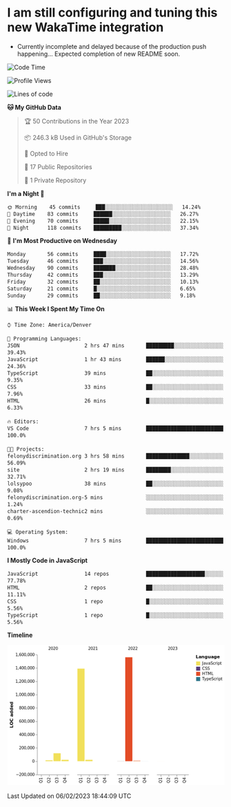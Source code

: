 # I am still configuring and tuning this new WakaTime integration
- Currently incomplete and delayed because of the production push happening... Expected completion of new README soon.
<!--START_SECTION:waka-->
![Code Time](http://img.shields.io/badge/Code%20Time-9%20hrs%2018%20mins-blue)

![Profile Views](http://img.shields.io/badge/Profile%20Views-0-blue)

![Lines of code](https://img.shields.io/badge/From%20Hello%20World%20I%27ve%20Written-3%20Million%20lines%20of%20code-blue)

**🐱 My GitHub Data** 

> 🏆 50 Contributions in the Year 2023
 > 
> 📦 246.3 kB Used in GitHub's Storage 
 > 
> 💼 Opted to Hire
 > 
> 📜 17 Public Repositories 
 > 
> 🔑 1 Private Repository 
 > 
**I'm a Night 🦉** 

```text
🌞 Morning    45 commits     ███░░░░░░░░░░░░░░░░░░░░░░   14.24% 
🌆 Daytime    83 commits     ██████░░░░░░░░░░░░░░░░░░░   26.27% 
🌃 Evening    70 commits     █████░░░░░░░░░░░░░░░░░░░░   22.15% 
🌙 Night      118 commits    █████████░░░░░░░░░░░░░░░░   37.34%

```
📅 **I'm Most Productive on Wednesday** 

```text
Monday       56 commits     ████░░░░░░░░░░░░░░░░░░░░░   17.72% 
Tuesday      46 commits     ███░░░░░░░░░░░░░░░░░░░░░░   14.56% 
Wednesday    90 commits     ███████░░░░░░░░░░░░░░░░░░   28.48% 
Thursday     42 commits     ███░░░░░░░░░░░░░░░░░░░░░░   13.29% 
Friday       32 commits     ██░░░░░░░░░░░░░░░░░░░░░░░   10.13% 
Saturday     21 commits     █░░░░░░░░░░░░░░░░░░░░░░░░   6.65% 
Sunday       29 commits     ██░░░░░░░░░░░░░░░░░░░░░░░   9.18%

```


📊 **This Week I Spent My Time On** 

```text
⌚︎ Time Zone: America/Denver

💬 Programming Languages: 
JSON                     2 hrs 47 mins       █████████░░░░░░░░░░░░░░░░   39.43% 
JavaScript               1 hr 43 mins        ██████░░░░░░░░░░░░░░░░░░░   24.36% 
TypeScript               39 mins             ██░░░░░░░░░░░░░░░░░░░░░░░   9.35% 
CSS                      33 mins             ██░░░░░░░░░░░░░░░░░░░░░░░   7.96% 
HTML                     26 mins             █░░░░░░░░░░░░░░░░░░░░░░░░   6.33%

🔥 Editors: 
VS Code                  7 hrs 5 mins        █████████████████████████   100.0%

🐱‍💻 Projects: 
felonydiscrimination.org 3 hrs 58 mins       ██████████████░░░░░░░░░░░   56.09% 
site                     2 hrs 19 mins       ████████░░░░░░░░░░░░░░░░░   32.71% 
lolsypoo                 38 mins             ██░░░░░░░░░░░░░░░░░░░░░░░   9.08% 
felonydiscrimination.org-5 mins              ░░░░░░░░░░░░░░░░░░░░░░░░░   1.24% 
charter-ascendion-technic2 mins              ░░░░░░░░░░░░░░░░░░░░░░░░░   0.69%

💻 Operating System: 
Windows                  7 hrs 5 mins        █████████████████████████   100.0%

```

**I Mostly Code in JavaScript** 

```text
JavaScript               14 repos            ███████████████████░░░░░░   77.78% 
HTML                     2 repos             ██░░░░░░░░░░░░░░░░░░░░░░░   11.11% 
CSS                      1 repo              █░░░░░░░░░░░░░░░░░░░░░░░░   5.56% 
TypeScript               1 repo              █░░░░░░░░░░░░░░░░░░░░░░░░   5.56%

```


**Timeline**

![Chart not found](https://raw.githubusercontent.com/certifiedbice/certifiedbice/main/charts/bar_graph.png) 


 Last Updated on 06/02/2023 18:44:09 UTC
<!--END_SECTION:waka-->
